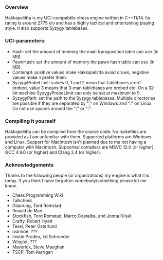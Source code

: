 ﻿### Overview

Hakkapeliitta is my UCI-compabtile chess engine written in C++11/14. Its rating
is around 2775 elo and has a highly tactical and entertaining playing style. It 
also supports Syzygy tablebases.

### UCI-parameters:

 - Hash: set the amount of memory the main transposition table can use (in MB).
 - PawnHash: set the amount of memory the pawn hash table can use (in MB).
 - Contempt: positive values make Hakkapeliitta avoid draws, negative values make it prefer them.
 - SyzygyProbeLimit: values 0, 1 and 2 mean that tablebases aren't probed, value 3 means that 3-man tablebases are probed etc. On a 32-bit machine SyzygyProbeLimit can only be set at maximum to 5.
 - SyzygyPath: set the path to the Syzygy tablebases. Multiple directories are possible if they are separated by ";" on Windows and ":" on Linux. Do not use spaces around the ";" or ":".

### Compiling it yourself

Hakkapeliitta can be compiled from the source code. No makefiles are provided 
as I am unfamiliar with them. Supported platforms are Windows and Linux.
Support for Macintosh isn't planned due to me not having a computer with 
Macintosh. Supported compilers are MSVC 12.0 (or higher), GCC 4.9.0 (or higher) 
and Clang 3.4 (or higher). 

### Acknowledgements	

Thanks to the following people (or organizations) my engine is what it is today.
If you think I have forgotten somebody/something please let me know.

 - Chess Programming Wiki
 - Talkchess
 - Glaurung, Tord Romstad
 - Ronald de Man 
 - Stockfish, Tord Romstad, Marco Costalba, and Joona Kiiski
 - Crafty, Robert Hyatt
 - Texel, Peter Österlund
 - Ivanhoe, ??? 
 - Inside Prodeo, Ed Schroeder
 - Winglet, ??? 
 - Maverick, Steve Maughan
 - TSCP, Tom Kerrigan 

 